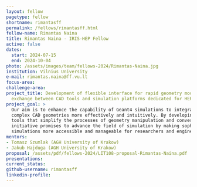```yaml
---
layout: fellow
pagetype: fellow
shortname: rimantasff
permalink: /fellows/rimantasff.html
fellow-name: Rimantas Naina
title: Rimantas Naina - IRIS-HEP Fellow
active: false
dates:
  start: 2024-07-15
  end: 2024-10-04
photo: /assets/images/team/fellows-2024/Rimantas-Naina.jpg
institution: Vilnius University
e-mail: rimantas.naina@ff.vu.lt
focus-area:
challenge-area:
project_title: Development of flexible interface for rapid geometry modelling and
  exchange between CAD tools and simulation platforms dedicated for HEP experiments
project_goal: >
  Our aim is to enhance the capability of Geant4 simulations to integrate and manage
  complex CAD geometries more effectively and intuitively. By developing a suite of
  tools that simplify the processes of geometry manipulation and conversion, this
  initiative promises to advance the field of simulation by making sophisticated geometrical
  simulations more accessible and manageable for researchers and engineers alike.
mentors:
- Tomasz Szumlak (AGH University of Krakow)
- Jakub Hajduga (AGH University of Krakow)
proposal: /assets/pdf/fellows-2024/LIT108-proposal-Rimantas-Naina.pdf
presentations:
current_status:
github-username: rimantasff
linkedin-profile:
---
```

